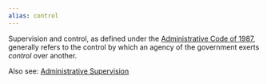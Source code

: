 ```yaml
---
alias: control
---
```


Supervision and control, as defined under the [Administrative Code of 1987](./INSTITUTING%20THE%20ADMINISTRATIVE%20CODE%20OF%201987.md), generally refers to the control by which an agency of the government exerts *control* over another.

Also see: [Administrative Supervision](./Administrative%20Supervision.md)
